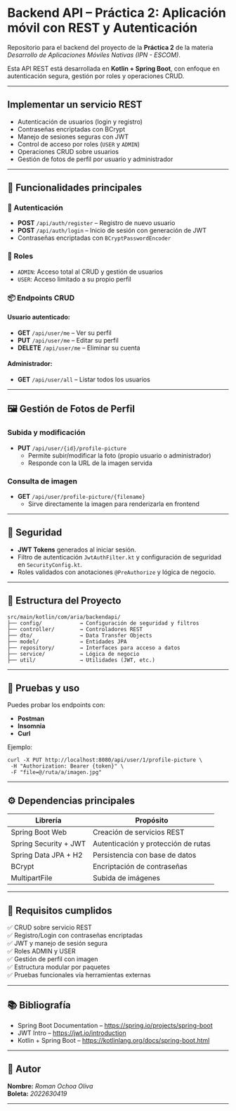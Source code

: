 # Backend API – Práctica 2: Aplicación móvil con REST y Autenticación

Repositorio para el backend del proyecto de la **Práctica 2** de la materia *Desarrollo de Aplicaciones Móviles Nativas (IPN - ESCOM)*.

Esta API REST está desarrollada en **Kotlin + Spring Boot**, con enfoque en autenticación segura, gestión por roles y operaciones CRUD.

---

## Implementar un servicio REST

- Autenticación de usuarios (login y registro)
- Contraseñas encriptadas con BCrypt
- Manejo de sesiones seguras con JWT
- Control de acceso por roles (`USER` y `ADMIN`)
- Operaciones CRUD sobre usuarios
- Gestión de fotos de perfil por usuario y administrador

---

## 🧩 Funcionalidades principales

### 🔐 Autenticación
- **POST** `/api/auth/register` – Registro de nuevo usuario
- **POST** `/api/auth/login` – Inicio de sesión con generación de JWT
- Contraseñas encriptadas con `BCryptPasswordEncoder`

### 👥 Roles
- `ADMIN`: Acceso total al CRUD y gestión de usuarios
- `USER`: Acceso limitado a su propio perfil

### 📦 Endpoints CRUD

#### Usuario autenticado:
- **GET** `/api/user/me` – Ver su perfil
- **PUT** `/api/user/me` – Editar su perfil
- **DELETE** `/api/user/me` – Eliminar su cuenta

#### Administrador:
- **GET** `/api/user/all` – Listar todos los usuarios

---

## 🖼️ Gestión de Fotos de Perfil

### Subida y modificación
- **PUT** `/api/user/{id}/profile-picture`
  - Permite subir/modificar la foto (propio usuario o administrador)
  - Responde con la URL de la imagen servida

### Consulta de imagen
- **GET** `/api/user/profile-picture/{filename}`  
  - Sirve directamente la imagen para renderizarla en frontend

---

## 🔐 Seguridad

- **JWT Tokens** generados al iniciar sesión.
- Filtro de autenticación `JwtAuthFilter.kt` y configuración de seguridad en `SecurityConfig.kt`.
- Roles validados con anotaciones `@PreAuthorize` y lógica de negocio.

---

## 📁 Estructura del Proyecto

```
src/main/kotlin/com/aria/backendapi/
├── config/            → Configuración de seguridad y filtros
├── controller/        → Controladores REST
├── dto/               → Data Transfer Objects
├── model/             → Entidades JPA
├── repository/        → Interfaces para acceso a datos
├── service/           → Lógica de negocio
├── util/              → Utilidades (JWT, etc.)
```

---

## 🧪 Pruebas y uso

Puedes probar los endpoints con:
- **Postman**
- **Insomnia**
- **Curl**

Ejemplo:
```
curl -X PUT http://localhost:8080/api/user/1/profile-picture \
 -H "Authorization: Bearer {token}" \
 -F "file=@/ruta/a/imagen.jpg"
```

---

## ⚙️ Dependencias principales

| Librería                    | Propósito                               |
|----------------------------|------------------------------------------|
| Spring Boot Web            | Creación de servicios REST               |
| Spring Security + JWT      | Autenticación y protección de rutas      |
| Spring Data JPA + H2       | Persistencia con base de datos           |
| BCrypt                     | Encriptación de contraseñas              |
| MultipartFile              | Subida de imágenes                       |

---

## 🧾 Requisitos cumplidos

✅ CRUD sobre servicio REST  
✅ Registro/Login con contraseñas encriptadas  
✅ JWT y manejo de sesión segura  
✅ Roles ADMIN y USER  
✅ Gestión de perfil con imagen  
✅ Estructura modular por paquetes  
✅ Pruebas funcionales vía herramientas externas  

---

## 📚 Bibliografía

- Spring Boot Documentation – https://spring.io/projects/spring-boot  
- JWT Intro – https://jwt.io/introduction  
- Kotlin + Spring Boot – https://kotlinlang.org/docs/spring-boot.html

---

## 👤 Autor

**Nombre:** _Roman Ochoa Oliva_  
**Boleta:** _2022630419_  

---
